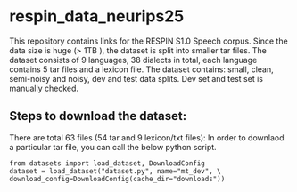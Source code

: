# respin_data_neurips25

This repository contains links for the RESPIN S1.0 Speech corpus. Since the data size is huge (> 1TB ), the dataset is split into smaller tar files. 
The dataset consists of 9 languages, 38 dialects in total, each language contains 5 tar files and a lexicon file.
The dataset contains: small, clean, semi-noisy and noisy, dev and test data splits. 
Dev set and test set is manually checked.
## Steps to download the dataset:

There are total 63 files (54 tar and 9 lexicon/txt files):
In order to downlaod a particular tar file, you can call the below python script.

```
from datasets import load_dataset, DownloadConfig
dataset = load_dataset("dataset.py", name="mt_dev", \
download_config=DownloadConfig(cache_dir="downloads"))
```